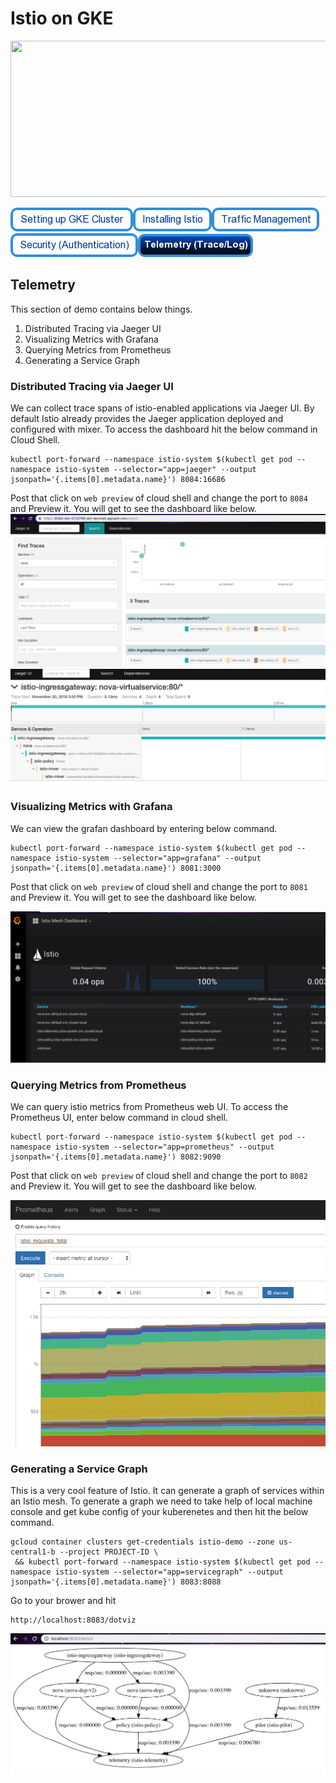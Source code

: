 # Istio on GKE

<img src="https://cdn-images-1.medium.com/max/2000/1*Z_-ulLqHoVA2jOVIEU3G5Q.png" height="250" width="1000"/>

[![Setting Up GKE Cluster](https://github.com/nikitsrj/gdg-istio/blob/master/readme/setupgke.png)](./agenda.md)[![Installing Istio](https://github.com/nikitsrj/gdg-istio/blob/master/readme/istioinstall.png)](./istio.md)[![Traffic Management](https://github.com/nikitsrj/gdg-istio/blob/master/readme/traffic.png)](./traffic.md)[![Security Authentication](https://github.com/nikitsrj/gdg-istio/blob/master/readme/authentication.png)](./security.md)[![Telemetry](https://github.com/nikitsrj/gdg-istio/blob/master/readme/enabletelemetry.png)](./telemetry.md)

## Telemetry

This section of demo contains below things.
1. Distributed Tracing via Jaeger UI
2. Visualizing Metrics with Grafana
3. Querying Metrics from Prometheus
4. Generating a Service Graph

### Distributed Tracing via Jaeger UI

We can collect trace spans of istio-enabled applications via Jaeger UI. By default Istio already provides the Jaeger application deployed and configured with mixer. To access the dashboard hit the below command in Cloud Shell. 

```
kubectl port-forward --namespace istio-system $(kubectl get pod --namespace istio-system --selector="app=jaeger" --output jsonpath='{.items[0].metadata.name}') 8084:16686
```

Post that click on `web preview` of cloud shell and change the port to `8084` and Preview it. You will get to see the dashboard like below.
<img src="https://github.com/nikitsrj/gdg-istio/blob/master/readme/Screenshot%202018-11-20%20at%205.55.06%20PM.png"/>
<img src="https://github.com/nikitsrj/gdg-istio/blob/master/readme/Screenshot%202018-11-20%20at%205.58.27%20PM.png"/>

### Visualizing Metrics with Grafana

We can view the grafan dashboard by entering below command.
```
kubectl port-forward --namespace istio-system $(kubectl get pod --namespace istio-system --selector="app=grafana" --output jsonpath='{.items[0].metadata.name}') 8081:3000
```
Post that click on `web preview` of cloud shell and change the port to `8081` and Preview it. You will get to see the dashboard like below.

<img src="https://github.com/nikitsrj/gdg-istio/blob/master/readme/Screenshot%202018-11-20%20at%206.04.48%20PM.png"/>

### Querying Metrics from Prometheus

We can query istio metrics from Prometheus web UI. To access the Prometheus UI, enter below command in cloud shell.
```
kubectl port-forward --namespace istio-system $(kubectl get pod --namespace istio-system --selector="app=prometheus" --output jsonpath='{.items[0].metadata.name}') 8082:9090
``` 
Post that click on `web preview` of cloud shell and change the port to `8082` and Preview it. You will get to see the dashboard like below.

<img src="https://github.com/nikitsrj/gdg-istio/blob/master/readme/Screenshot%202018-11-20%20at%206.12.53%20PM.png"/>

### Generating a Service Graph
This is a very cool feature of Istio. It can generate a graph of services within an Istio mesh. To generate a graph we need to take help of local machine console and get kube config of your kuberenetes and then hit the below command.

```
gcloud container clusters get-credentials istio-demo --zone us-central1-b --project PROJECT-ID \
 && kubectl port-forward --namespace istio-system $(kubectl get pod --namespace istio-system --selector="app=servicegraph" --output jsonpath='{.items[0].metadata.name}') 8083:8088
 ```
 
 Go to your brower and hit 
 ```
 http://localhost:8083/dotviz
 ```
 <img src="https://github.com/nikitsrj/gdg-istio/blob/master/readme/Screenshot%202018-11-20%20at%206.38.08%20PM.png"/>
